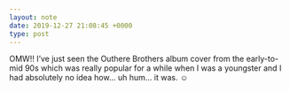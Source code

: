 ```yaml
---
layout: note
date: 2019-12-27 21:08:45 +0000
type: post
---
```


OMW!! I’ve just seen the Outhere Brothers album cover from the early-to-mid 90s which was really popular for a while when I was a youngster and I had absolutely no idea how… uh hum… it was. ☺️

